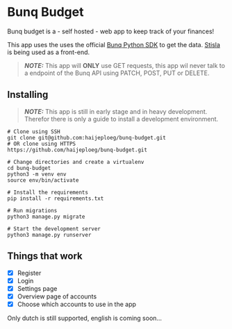 # Bunq Budget
Bunq budget is a - self hosted - web app to keep track of your finances!

This app uses the uses the official [Bunq Python SDK](https://github.com/bunq/sdk_python) to get the data. [Stisla](https://getstisla.com/) is being used as a front-end. 

> **_NOTE:_** This app will **ONLY** use GET requests, this app wil never talk to a endpoint of the Bunq API using PATCH, POST, PUT or DELETE.

## Installing
> **_NOTE:_** This app is still in early stage and in heavy development. Therefor there is only a guide to install a development environment.
```console
# Clone using SSH
git clone git@github.com:haijeploeg/bunq-budget.git
# OR clone using HTTPS
https://github.com/haijeploeg/bunq-budget.git

# Change directories and create a virtualenv
cd bunq-budget
python3 -m venv env
source env/bin/activate

# Install the requirements
pip install -r requirements.txt

# Run migrations
python3 manage.py migrate

# Start the development server
python3 manage.py runserver
```

## Things that work
- [x] Register
- [x] Login
- [x] Settings page
- [x] Overview page of accounts
- [x] Choose which accounts to use in the app

Only dutch is still supported, english is coming soon...

